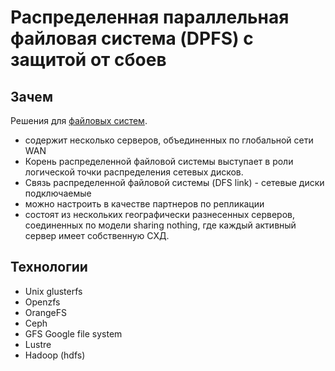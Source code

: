 # Распределенная параллельная файловая система (DPFS) с защитой от сбоев

## Зачем

Решения для [файловых систем](filesystem.md).

- содержит несколько серверов, объединенных по глобальной сети WAN
- Корень распределенной файловой системы выступает в роли логической точки распределения сетевых дисков.
- Связь распределенной файловой системы (DFS link) - сетевые диски подключаемые
- можно настроить в качестве партнеров по репликации
- состоят из нескольких географически разнесенных серверов, соединенных по модели sharing nothing, где каждый активный сервер имеет собственную СХД.

## Технологии

- Unix glusterfs
- Openzfs
- OrangeFS
- Ceph
- GFS Google file system
- Lustre
- Hadoop (hdfs)
